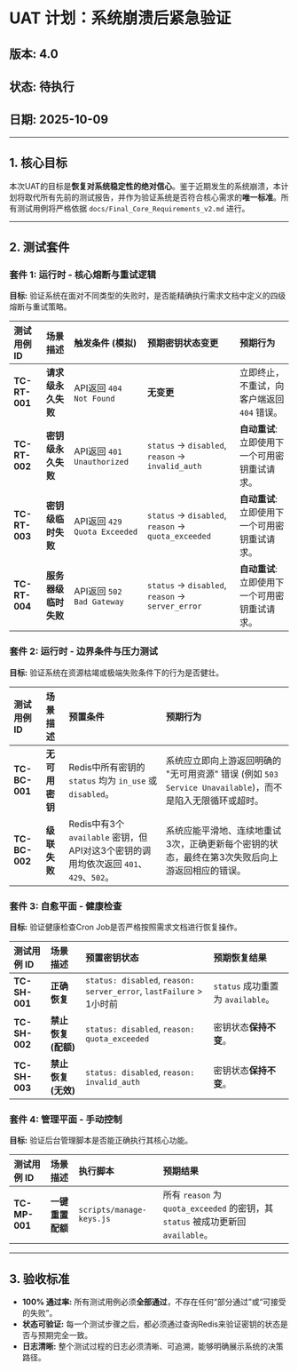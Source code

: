 # UAT 计划：系统崩溃后紧急验证
## 版本: 4.0
## 状态: 待执行
## 日期: 2025-10-09

---

## 1. 核心目标

本次UAT的目标是**恢复对系统稳定性的绝对信心**。鉴于近期发生的系统崩溃，本计划将取代所有先前的测试报告，并作为验证系统是否符合核心需求的**唯一标准**。所有测试用例将严格依据 `docs/Final_Core_Requirements_v2.md` 进行。

---

## 2. 测试套件

### 套件 1: 运行时 - 核心熔断与重试逻辑

**目标:** 验证系统在面对不同类型的失败时，是否能精确执行需求文档中定义的四级熔断与重试策略。

| 测试用例 ID | 场景描述 | 触发条件 (模拟) | 预期密钥状态变更 | 预期行为 |
| :--- | :--- | :--- | :--- | :--- |
| **TC-RT-001** | **请求级永久失败** | API返回 `404 Not Found` | **无变更** | 立即终止，不重试，向客户端返回 `404` 错误。 |
| **TC-RT-002** | **密钥级永久失败** | API返回 `401 Unauthorized` | `status` -> `disabled`, `reason` -> `invalid_auth` | **自动重试**: 立即使用下一个可用密钥重试请求。 |
| **TC-RT-003** | **密钥级临时失败** | API返回 `429 Quota Exceeded` | `status` -> `disabled`, `reason` -> `quota_exceeded` | **自动重试**: 立即使用下一个可用密钥重试请求。 |
| **TC-RT-004** | **服务器级临时失败** | API返回 `502 Bad Gateway` | `status` -> `disabled`, `reason` -> `server_error` | **自动重试**: 立即使用下一个可用密钥重试请求。 |

### 套件 2: 运行时 - 边界条件与压力测试

**目标:** 验证系统在资源枯竭或极端失败条件下的行为是否健壮。

| 测试用例 ID | 场景描述 | 预置条件 | 预期行为 |
| :--- | :--- | :--- | :--- |
| **TC-BC-001** | **无可用密钥** | Redis中所有密钥的 `status` 均为 `in_use` 或 `disabled`。 | 系统应立即向上游返回明确的 "无可用资源" 错误 (例如 `503 Service Unavailable`)，而不是陷入无限循环或超时。 |
| **TC-BC-002** | **级联失败** | Redis中有3个 `available` 密钥，但API对这3个密钥的调用均依次返回 `401`、`429`、`502`。 | 系统应能平滑地、连续地重试3次，正确更新每个密钥的状态，最终在第3次失败后向上游返回相应的错误。 |

### 套件 3: 自愈平面 - 健康检查

**目标:** 验证健康检查Cron Job是否严格按照需求文档进行恢复操作。

| 测试用例 ID | 场景描述 | 预置密钥状态 | 预期恢复结果 |
| :--- | :--- | :--- | :--- |
| **TC-SH-001** | **正确恢复** | `status: disabled`, `reason: server_error`, `lastFailure` > 1小时前 | `status` 成功重置为 `available`。 |
| **TC-SH-002** | **禁止恢复 (配额)** | `status: disabled`, `reason: quota_exceeded` | 密钥状态**保持不变**。 |
| **TC-SH-003** | **禁止恢复 (无效)** | `status: disabled`, `reason: invalid_auth` | 密钥状态**保持不变**。 |

### 套件 4: 管理平面 - 手动控制

**目标:** 验证后台管理脚本是否能正确执行其核心功能。

| 测试用例 ID | 场景描述 | 执行脚本 | 预期结果 |
| :--- | :--- | :--- | :--- |
| **TC-MP-001** | **一键重置配额** | `scripts/manage-keys.js` | 所有 `reason` 为 `quota_exceeded` 的密钥，其 `status` 被成功更新回 `available`。 |

---

## 3. 验收标准

- **100% 通过率:** 所有测试用例必须**全部通过**，不存在任何“部分通过”或“可接受的失败”。
- **状态可验证:** 每一个测试步骤之后，都必须通过查询Redis来验证密钥的状态是否与预期完全一致。
- **日志清晰:** 整个测试过程的日志必须清晰、可追溯，能够明确展示系统的决策路径。
